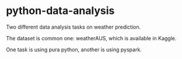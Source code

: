 # python-data-analysis
 Two different data analysis tasks on weather prediction.

The dataset is common one: weatherAUS, which is available in Kaggle.

One task is using pura python, another is using pyspark.